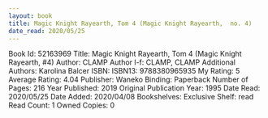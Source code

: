 ```yaml
---
layout: book
title: Magic Knight Rayearth, Tom 4 (Magic Knight Rayearth,  no. 4)
date_read: 2020/05/25
---
```


Book Id: 52163969
Title: Magic Knight Rayearth, Tom 4 (Magic Knight Rayearth, #4)
Author: CLAMP
Author l-f: CLAMP, CLAMP
Additional Authors: Karolina Balcer
ISBN: 
ISBN13: 9788380965935
My Rating: 5
Average Rating: 4.04
Publisher: Waneko
Binding: Paperback
Number of Pages: 216
Year Published: 2019
Original Publication Year: 1995
Date Read: 2020/05/25
Date Added: 2020/04/08
Bookshelves: 
Exclusive Shelf: read
Read Count: 1
Owned Copies: 0

